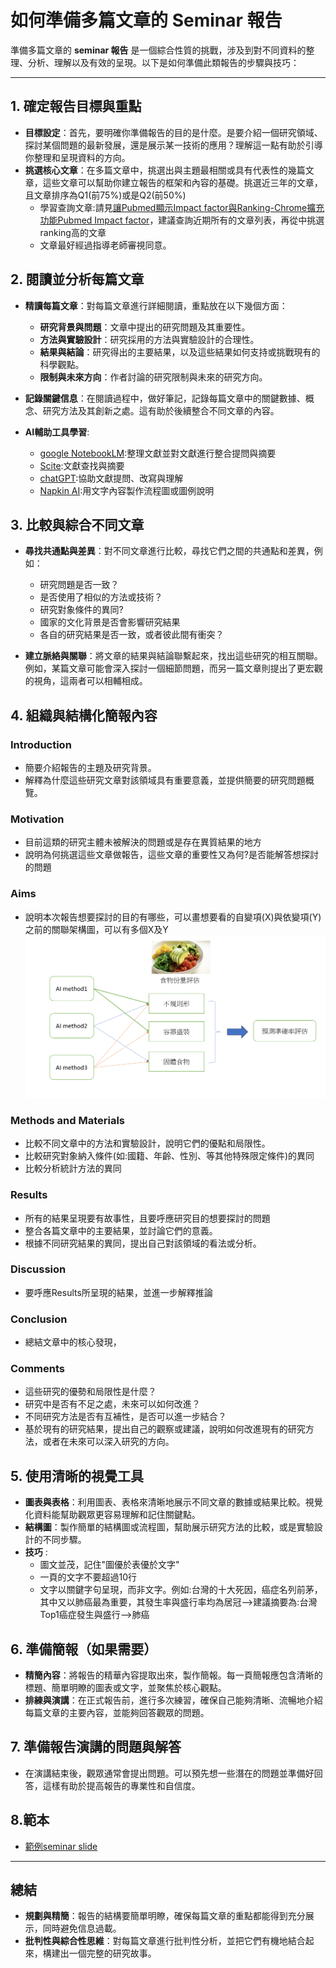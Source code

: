 # 如何準備多篇文章的 Seminar 報告

準備多篇文章的 **seminar 報告** 是一個綜合性質的挑戰，涉及到對不同資料的整理、分析、理解以及有效的呈現。以下是如何準備此類報告的步驟與技巧：

---

## 1. 確定報告目標與重點

- **目標設定**：首先，要明確你準備報告的目的是什麼。是要介紹一個研究領域、探討某個問題的最新發展，還是展示某一技術的應用？理解這一點有助於引導你整理和呈現資料的方向。
- **挑選核心文章**：在多篇文章中，挑選出與主題最相關或具有代表性的幾篇文章，這些文章可以幫助你建立報告的框架和內容的基礎。挑選近三年的文章，且文章排序為Q1(前75%)或是Q2(前50%)
  - 學習查詢文章:請見[讓Pubmed顯示Impact factor與Ranking-Chrome擴充功能Pubmed Impact factor](https://youtu.be/inoBtbTyQ3Q)，建議查詢近期所有的文章列表，再從中挑選ranking高的文章
  - 文章最好經過指導老師審視同意。

## 2. 閱讀並分析每篇文章

- **精讀每篇文章**：對每篇文章進行詳細閱讀，重點放在以下幾個方面：  
  - **研究背景與問題**：文章中提出的研究問題及其重要性。  
  - **方法與實驗設計**：研究採用的方法與實驗設計的合理性。  
  - **結果與結論**：研究得出的主要結果，以及這些結果如何支持或挑戰現有的科學觀點。  
  - **限制與未來方向**：作者討論的研究限制與未來的研究方向。

- **記錄關鍵信息**：在閱讀過程中，做好筆記，記錄每篇文章中的關鍵數據、概念、研究方法及其創新之處。這有助於後續整合不同文章的內容。
- **AI輔助工具學習**:
  - [google NotebookLM](https://notebooklm.google/):整理文獻並對文獻進行整合提問與摘要
  - [Scite](https://scite.ai/):文獻查找與摘要
  - [chatGPT](https://chatgpt.com/):協助文獻提問、改寫與理解
  - [Napkin AI](https://www.napkin.ai/):用文字內容製作流程圖或圖例說明
## 3. 比較與綜合不同文章

- **尋找共通點與差異**：對不同文章進行比較，尋找它們之間的共通點和差異，例如：  
  - 研究問題是否一致？  
  - 是否使用了相似的方法或技術？
  - 研究對象條件的異同?
  - 國家的文化背景是否會影響研究結果
  - 各自的研究結果是否一致，或者彼此間有衝突？
  
- **建立脈絡與關聯**：將文章的結果與結論聯繫起來，找出這些研究的相互關聯。例如，某篇文章可能會深入探討一個細節問題，而另一篇文章則提出了更宏觀的視角，這兩者可以相輔相成。

## 4. 組織與結構化簡報內容

### Introduction
- 簡要介紹報告的主題及研究背景。  
- 解釋為什麼這些研究文章對該領域具有重要意義，並提供簡要的研究問題概覽。

### Motivation
- 目前這類的研究主體未被解決的問題或是存在異質結果的地方
- 說明為何挑選這些文章做報告，這些文章的重要性又為何?是否能解答想探討的問題
  
### Aims
- 說明本次報告想要探討的目的有哪些，可以畫想要看的自變項(X)與依變項(Y)之前的關聯架構圖，可以有多個X及Y
![研究目的架構](images/001.png)
### Methods and Materials
- 比較不同文章中的方法和實驗設計，說明它們的優點和局限性。
- 比較研究對象納入條件(如:國籍、年齡、性別、等其他特殊限定條件)的異同
- 比較分析統計方法的異同

### Results
- 所有的結果呈現要有故事性，且要呼應研究目的想要探討的問題
- 整合各篇文章中的主要結果，並討論它們的意義。  
- 根據不同研究結果的異同，提出自己對該領域的看法或分析。

### Discussion
- 要呼應Results所呈現的結果，並進一步解釋推論

### Conclusion
- 總結文章中的核心發現，
 
### Comments
- 這些研究的優勢和局限性是什麼？  
- 研究中是否有不足之處，未來可以如何改進？  
- 不同研究方法是否有互補性，是否可以進一步結合？
- 基於現有的研究結果，提出自己的觀察或建議，說明如何改進現有的研究方法，或者在未來可以深入研究的方向。
## 5. 使用清晰的視覺工具

- **圖表與表格**：利用圖表、表格來清晰地展示不同文章的數據或結果比較。視覺化資料能幫助觀眾更容易理解和記住關鍵點。
- **結構圖**：製作簡單的結構圖或流程圖，幫助展示研究方法的比較，或是實驗設計的不同步驟。
- **技巧** :
  - 圖文並茂，記住"圖優於表優於文字"
  - 一頁的文字不要超過10行
  - 文字以關鍵字句呈現，而非文字。例如:台灣的十大死因，癌症名列前茅，其中又以肺癌最為重要，其發生率與盛行率均為居冠-->建議摘要為:台灣Top1癌症發生與盛行-->肺癌

## 6. 準備簡報（如果需要）

- **精簡內容**：將報告的精華內容提取出來，製作簡報。每一頁簡報應包含清晰的標題、簡單明瞭的圖表或文字，並聚焦於核心觀點。  
- **排練與演講**：在正式報告前，進行多次練習，確保自己能夠清晰、流暢地介紹每篇文章的主要內容，並能夠回答觀眾的問題。

## 7. 準備報告演講的問題與解答

- 在演講結束後，觀眾通常會提出問題。可以預先想一些潛在的問題並準備好回答，這樣有助於提高報告的專業性和自信度。

## 8.範本
- [範例seminar slide](https://github.com/greengarden0925/greengardenTutorial/blob/f59daa35cf43028cd2e77bb0dec82918b84c2c30/data/demo%20seminar.pdf)
---

## 總結

- **規劃與精簡**：報告的結構要簡單明瞭，確保每篇文章的重點都能得到充分展示，同時避免信息過載。
- **批判性與綜合性思維**：對每篇文章進行批判性分析，並把它們有機地結合起來，構建出一個完整的研究故事。


